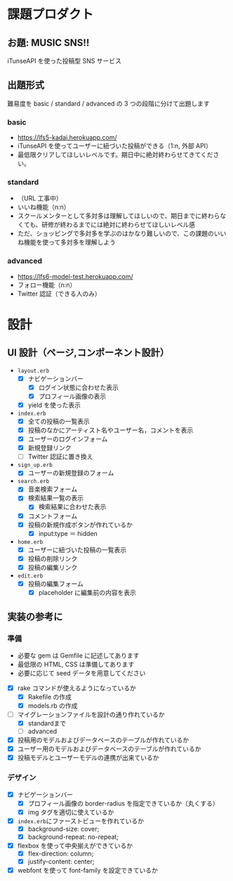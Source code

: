 # 課題プロダクト

## お題: MUSIC SNS!!

iTunseAPI を使った投稿型 SNS サービス

## 出題形式

難易度を basic / standard / advanced の 3 つの段階に分けて出題します

### basic

- https://lfs5-kadai.herokuapp.com/
- iTunseAPI を使ってユーザーに紐づいた投稿ができる（1:n, 外部 API）
- 最低限クリアしてほしいレベルです。期日中に絶対終わらせてきてください。

### standard

- （URL 工事中）
- いいね機能（n:n）
- スクールメンターとして多対多は理解してほしいので、期日までに終わらなくても、研修が終わるまでには絶対に終わらせてほしいレベル感
- ただ、ショッピングで多対多を学ぶのはかなり難しいので、この課題のいいね機能を使って多対多を理解しよう

### advanced

- https://lfs6-model-test.herokuapp.com/
- フォロー機能（n:n）
- Twitter 認証（できる人のみ）

# 設計

## UI 設計（ページ,コンポーネント設計）

- `layout.erb`
  - [x] ナビゲーションバー
    - [x] ログイン状態に合わせた表示
    - [x] プロフィール画像の表示
  - [x] yield を使った表示
- `index.erb`
  - [x] 全ての投稿の一覧表示
  - [x] 投稿のなかにアーティスト名やユーザー名，コメントを表示
  - [x] ユーザーのログインフォーム
  - [x] 新規登録リンク
  - [ ] Twitter 認証に置き換え
- `sign_up.erb`
  - [x] ユーザーの新規登録のフォーム
- `search.erb`
  - [x] 音楽検索フォーム
  - [x] 検索結果一覧の表示
    - [x] 検索結果に合わせた表示
  - [x] コメントフォーム
  - [x] 投稿の新規作成ボタンが作れているか
    - [x] input:type ＝ hidden
- `home.erb`
  - [x] ユーザーに紐づいた投稿の一覧表示
  - [x] 投稿の削除リンク
  - [x] 投稿の編集リンク
- `edit.erb`
  - [x] 投稿の編集フォーム
    - [x] placeholder に編集前の内容を表示

## 実装の参考に

### 準備

- 必要な gem は Gemfile に記述してあります
- 最低限の HTML, CSS は準備してあります
- 必要に応じて seed データを用意してください
- [x] rake コマンドが使えるようになっているか
  - [x] Rakefile の作成
  - [x] models.rb の作成
- [ ] マイグレーションファイルを設計の通り作れているか
  - [x] standardまで
  - [ ] advanced
- [x] 投稿用のモデルおよびデータベースのテーブルが作れているか
- [x] ユーザー用のモデルおよびデータベースのテーブルが作れているか
- [x] 投稿モデルとユーザーモデルの連携が出来ているか

### デザイン

- [x] ナビゲーションバー
  - [x] プロフィール画像の border-radius を指定できているか（丸くする）
  - [x] img タグを適切に使えているか
- [x] `index.erb`にファーストビューを作れているか
  - [x] background-size: cover;
  - [x] background-repeat: no-repeat;
- [x] flexbox を使って中央揃えができているか
  - [x] flex-direction: column;
  - [x] justify-content: center;
- [x] webfont を使って font-family を設定できているか
